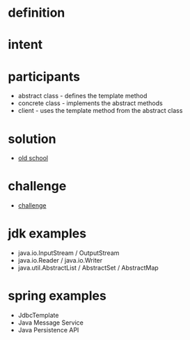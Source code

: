 # definition

# intent

# participants
- abstract class - defines the template method
- concrete class - implements the abstract methods
- client - uses the template method from the abstract class 

# solution
- [old school](../templatemethod/ex1/Client.java)

# challenge
- [challenge](../templatemethod/challenge/Client.java)

# jdk examples
- java.io.InputStream / OutputStream 
- java.io.Reader / java.io.Writer
- java.util.AbstractList / AbstractSet / AbstractMap

# spring examples
- JdbcTemplate 
- Java Message Service
- Java Persistence API
